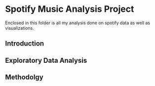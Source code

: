# Spotify Music Analysis Project
Enclosed in this folder is all my analysis done on spotify data as well as visualizations. 

## Introduction


## Exploratory Data Analysis 


## Methodolgy

